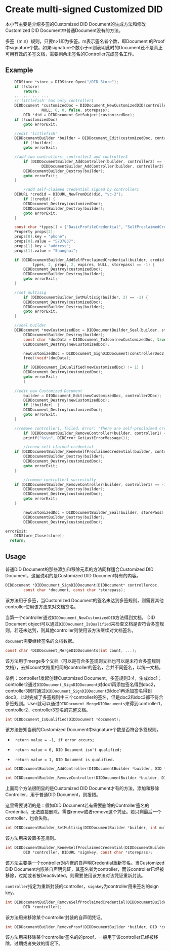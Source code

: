 # Create multi-signed Customized DID

本小节主要是介绍多签的Customized DID Document的生成方法和修改Customized DID Document中普通Document没有的方法。

多签（m:n）规则，只要n>1即为多签。m表示签名者个数，即Document 的Proof中signature个数。如果signature个数小于m则表明此时的Document还不是真正可用有效的多签文档，需要剩余未签名的Controller完成签名工作。

## Example

```c
    DIDStore *store = DIDStore_Open("/DID Store");
    if (!store)
        return;
    ... ... ... ...
    //'littlefish' has only controller1
    DIDDocument *customizedDoc = DIDDocument_NewCustomizedDID(controller1Doc, "littlefish",
                NULL, 0, 0, false, storepass);
		DID *did = DIDDocument_GetSubject(customizedDoc);
    if (!customizedDoc)
      	goto errorExit;

    //edit 'littlefish'
    DIDDocumentBuilder *builder = DIDDocument_Edit(customizedDoc, controller2Doc);
		if (!builder)
      	goto errorExit;

    //add two controllers: controller2 and controller3
		if (DIDDocumentBuilder_AddController(builder, controller2) == -1 ||
       			DIDDocumentBuilder_AddController(builder, controller3) == -1) {
        DIDDocumentBuilder_Destroy(builder);
      	goto errorExit;
    }

		//add self-claimed credential signed by controller1
    DIDURL *credid = DIDURL_NewFromDid(did, "vc-2");
		if (!credid) {		
      	DIDDocument_Destroy(customizedDoc);
        DIDDocumentBuilder_Destroy(builder);
      	goto errorExit;
    }

    const char *types[] = {"BasicProfileCredential", "SelfProclaimedCredential"};
    Property props[2];
    props[0].key = "phone";
    props[0].value = "5737837";
    props[1].key = "address";
    props[1].value = "Shanghai";

    if (DIDDocumentBuilder_AddSelfProclaimedCredential(builder, credid,
            types, 2, props, 2, expires, NULL, storepass) == -1) {
      	DIDDocument_Destroy(customizedDoc);
        DIDDocumentBuilder_Destroy(builder);
      	goto errorExit;
    }

    //set multisig
		if (DIDDocumentBuilder_SetMultisig(builder, 2) == -1) {
      	DIDDocument_Destroy(customizedDoc);
        DIDDocumentBuilder_Destroy(builder);
      	goto errorExit;
    }

    //seal builder
    DIDDocument *newCustomizedDoc = DIDDocumentBuilder_Seal(builder, storePass);
		DIDDocumentBuilder_Destroy(builder);
		const char *docData = DIDDocument_ToJson(newCustomizedDoc, true);
		DIDDocument_Destroy(newCustomizedDoc);

		newCustomizedDoc = DIDDocument_SignDIDDocument(constrollerDoc2, docData, storepass);
		free((void*)docData);

		if (DIDDocument_IsQualified(newCustomizedDoc) != 1) {
        DIDDocument_Destroy(customizedDoc);
      	goto errorExit;
		}
      
    //edit new Customized Document
		builder = DIDDocument_Edit(newCustomizedDoc, controller2Doc);
		DIDDocument_Destroy(newCustomizedDoc);
		if (!builder)  {
      	DIDDocument_Destroy(customizedDoc);
      	goto errorExit;
    }

    //remove controller1, failed. Error: "There are self-proclaimed credentials signed by controller, please remove or renew these credentials at first."
		if (DIDDocumentBuilder_RemoveController(builder, controller1) == -1)
      	printf("%s\n", DIDError_GetLastErrorMessage());

		//renew self-claimed credential
    if (DIDDocumentBuilder_RenewSelfProclaimedCredential(builder, controller3, signkey2, storepass) == -1) {
      	DIDDocumentBuilder_Destroy(builder);
      	DIDDocument_Destroy(customizedDoc);
      	goto errorExit;
    }

		//remove controller1 succesfully
   	if (DIDDocumentBuilder_RemoveController(builder, controller1) == -1) { 
        DIDDocumentBuilder_Destroy(builder);
      	DIDDocument_Destroy(customizedDoc);
      	goto errorExit;      
    }

		newCustomizedDoc = DIDDocumentBuilder_Seal(builder, storePass);
		DIDDocumentBuilder_Destroy(builder);
		DIDDocument_Destroy(customizedDoc);

errorExit:
	DIDStore_Close(store);
  return;
```
## Usage

普通DID Document的那些添加和移除元素的方法同样适合Customized DID Document，这里说明的是Customized DID Document特有的内容。

```c
DIDDocument *DIDDocument_SignDIDDocument(DIDDocument* controllerdoc,
        const char *document, const char *storepass);
```

该方法用于多签，当Customized Document的签名未达到多签规则，则需要其他controller使用该方法来对文档签名。

当第一个controller通过`DIDDocument_NewCustomizedDID`方法得到文档， DID Document object可以通过`DIDDocument_IsQualified`来检查文档是否符合多签规则，若还未达到，则其他controller则使用该方法继续对文档签名。

`document`需要继续签名的文档数据。

```c
const char *DIDDocument_MergeDIDDocuments(int count, ...);
```

该方法用于merge多个文档（可以是符合多签规则文档也可以是未符合多签规则文档），去掉count文档里相同的controller的签名，合并不同签名，以统一文档。

举例：controller1发起创建Customized Document，多签规则3:4，生成doc1；controller2通过`DIDDocument_SignDIDDocument`对doc1再添加签名得到doc2，controller3同时通过`DIDDocument_SignDIDDocument`对doc1再添加签名得到doc3，此时完成了多签规则中三个controller的签名，但是doc2和doc3都不符合多签规则。User就可以通过`DIDDocument_MergeDIDDocuments`来得到controller1，controller2，controller3签名的完整文档。

```c
int DIDDocument_IsQualified(DIDDocument *document);
```
该方法告知当前的Customized Document中signature个数是否符合多签规则。

 *      return value = -1, if error occurs;
 *      return value = 0, DID Document isn't qualified;
 *      return value = 1, DID Document is qualified.

```c
int DIDDocumentBuilder_AddController(DIDDocumentBuilder *builder, DID *controller);
```

```c
int DIDDocumentBuilder_RemoveController(DIDDocumentBuilder *builder, DID *controller);
```
上面两个方法很明显的是Customized DID Document才有的方法，添加和移除Controller，用于普通DID Document，则报错。

这里需要说明的是：假如DID Document若有需要删除的Controller签名的Credential，无法直接删除。需要renew或者remove这个凭证。若只剩最后一个controller，也会失败。

```c
int DIDDocumentBuilder_SetMultisig(DIDDocumentBuilder *builder, int multisig);
```

该方法用来设置多签规则。

```c
int DIDDocumentBuilder_RenewSelfProclaimedCredential(DIDDocumentBuilder *builder,
        DID *controller, DIDURL *signkey, const char *storepass);
```

该方法主要换一个controller对内嵌的自声明Credential重新签名。当Customized DID Document内嵌某自声明凭证，其签名者为controller，而该controller已经被移除，过期或者被Deactivated，则需要使用该方法对该凭证重新封装。

`controller`指定为重新封装的controller，`signkey`为controller用来签名的sign key。

```c
int DIDDocumentBuilder_RemoveSelfProclaimedCredential(DIDDocumentBuilder *builder,
        DID *controller);
```

该方法用来移除某个controller封装的自声明凭证。

```c
int DIDDocumentBuilder_RemoveProof(DIDDocumentBuilder *builder, DID *controller);
```

该方法用来移除某个controller签名的的proof，一般用于该controller已经被移除，过期或者失效的情况下。
